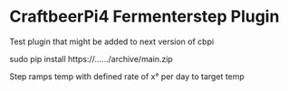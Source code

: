# CraftbeerPi4 Fermenterstep Plugin 

Test plugin that might be added to next version of cbpi

sudo pip install https://....../archive/main.zip

Step ramps temp with defined rate of x° per day to target temp
